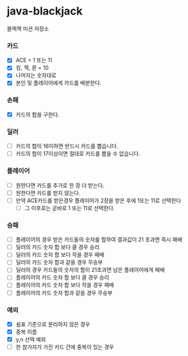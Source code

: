 # java-blackjack

블랙잭 미션 저장소


### 카드
- [X] ACE = 1 또는 11
- [X] 킹, 잭, 퀸 = 10
- [X] 나머지는 숫자대로
- [x] 본인 및 플레이어에게 카드를 배분한다.

### 손패
- [x] 카드의 합을 구한다.

### 딜러
- [ ] 카드의 합이 16이하면 반드시 카드를 뽑습니다.
- [ ] 카드의 합이 17이상이면 절대로 카드를 뽑을 수 없습니다.

### 플레이어
- [ ] 원한다면 카드를 추가로 한 장 더 받는다.
- [ ] 원한다면 카드를 받지 않는다.
- [ ] 만약 ACE카드를 받은경우 플레이어가 2장을 받은 후에 1또는 11로 선택한다
  - [ ] 그 이후로는 곧바로 1 또는 11로 선택한다.

### 승패
- [ ] 플레이어의 경우 받은 카드들의 숫자를 합하여 결과값이 21 초과면 즉시 패배
- [ ] 딜러의 카드 숫자 합 보다 클 경우 승리
- [ ] 딜러의 카드 숫자 합 보다 작을 경우 패배
- [ ] 딜러의 카드 숫자 합과 같을 경우 무승부
- [ ] 딜러의 경우 카드들의 숫자의 합이 21초과면 남은 플레이어에게 패배
- [ ] 플레이어의 카드 숫자 합 보다 클 경우 승리
- [ ] 플레이어의 카드 숫자 합 보다 작을 경우 패배
- [ ] 플레이어의 카드 숫자 합과 같을 경우 무승부

### 예외
- [x] 쉼표 기준으로 분리하지 않은 경우
- [x] 중복 이름 
- [x] y,n 선택 예외
- [ ] 한 참가자가 가진 카드 간에 중복이 있는 경우